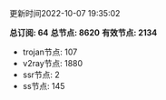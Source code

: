 更新时间2022-10-07 19:35:02

**总订阅: 64**
**总节点: 8620**
**有效节点: 2134**
- trojan节点: 107
- v2ray节点: 1880
- ssr节点: 2
- ss节点: 145
